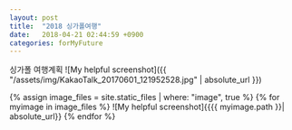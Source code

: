 ```yaml
---
layout: post
title:  "2018 싱가폴여행"
date:   2018-04-21 02:44:59 +0900
categories: forMyFuture
---
```


싱가폴 여행계획
![My helpful screenshot]({{ "/assets/img/KakaoTalk_20170601_121952528.jpg" | absolute_url }})

{% assign image_files = site.static_files | where: "image", true %}
{% for myimage in image_files %}
  ![My helpful screenshot]{{{{ myimage.path }}| absolute_url}}
{% endfor %}
